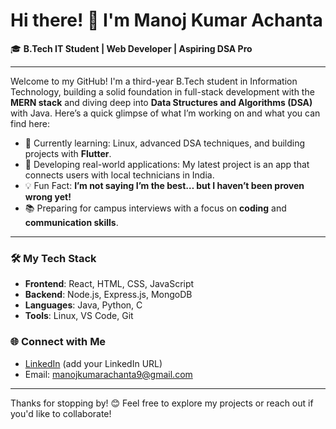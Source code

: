# Hi there! 👋 I'm Manoj Kumar Achanta

🎓 **B.Tech IT Student | Web Developer | Aspiring DSA Pro**

---

Welcome to my GitHub! I'm a third-year B.Tech student in Information Technology, building a solid foundation in full-stack development with the **MERN stack** and diving deep into **Data Structures and Algorithms (DSA)** with Java. Here’s a quick glimpse of what I’m working on and what you can find here:

- 🌱 Currently learning: Linux, advanced DSA techniques, and building projects with **Flutter**.
- 🚀 Developing real-world applications: My latest project is an app that connects users with local technicians in India.
- 💡 Fun Fact: **I’m not saying I’m the best… but I haven’t been proven wrong yet!**
- 📚 Preparing for campus interviews with a focus on **coding** and **communication skills**.

---

### 🛠️ My Tech Stack

- **Frontend**: React, HTML, CSS, JavaScript
- **Backend**: Node.js, Express.js, MongoDB
- **Languages**: Java, Python, C
- **Tools**: Linux, VS Code, Git

### 🌐 Connect with Me

- [LinkedIn](https://www.linkedin.com/in/manojkumarachanta) (add your LinkedIn URL)
- Email: manojkumarachanta9@gmail.com

---

Thanks for stopping by! 😊 Feel free to explore my projects or reach out if you'd like to collaborate!
